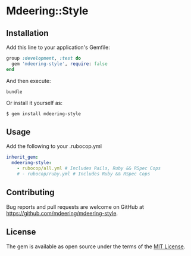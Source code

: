 # Mdeering::Style

## Installation

Add this line to your application's Gemfile:

```ruby
group :development, :test do
  gem 'mdeering-style', require: false
end
```

And then execute:

    bundle

Or install it yourself as:

    $ gem install mdeering-style

## Usage

Add the following to your .rubocop.yml

```yaml
inherit_gem:
  mdeering-style:
    - rubocop/all.yml # Includes Rails, Ruby && RSpec Cops
    # - rubocop/ruby.yml # Includes Ruby && RSpec Cops
```

## Contributing

Bug reports and pull requests are welcome on GitHub at https://github.com/mdeering/mdeering-style.

## License

The gem is available as open source under the terms of the [MIT License](https://opensource.org/licenses/MIT).
